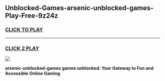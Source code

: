 
## Unblocked-Games-arsenic-unblocked-games-Play-Free-9z24z
<h3>
<a href="https://premium76.site?title=arsenic-unblocked-games&ref=20A">CLICK TO PLAY</a></h3>
<hr>

<h3>
<a href="https://premium76.site?title=arsenic-unblocked-games&ref=20A">CLICK 2 PLAY</a>
  
</h3>

<a href="https://premium76.site?title=arsenic-unblocked-games&ref=20A"><img src="https://clearcache.store/games.png"></a>


**arsenic-unblocked-games games unblocked: Your Gateway to Fun and Accessible Online Gaming**

